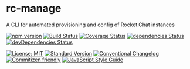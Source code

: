 # rc-manage
A CLI for automated provisioning and config of Rocket.Chat instances

[![npm version](https://img.shields.io/npm/v/rc-manage.svg?style=flat)](https://www.npmjs.com/package/rc-manage)
[![Build Status](https://travis-ci.org/Amazebot/rc-manage.svg?branch=master)](https://travis-ci.org/Amazebot/rc-manage)
[![Coverage Status](https://coveralls.io/repos/github/Amazebot/rc-manage/badge.svg?branch=master)](https://coveralls.io/github/Amazebot/rc-manage?branch=master)
[![dependencies Status](https://david-dm.org/Amazebot/rc-manage/status.svg)](https://david-dm.org/Amazebot/rc-manage)
[![devDependencies Status](https://david-dm.org/Amazebot/rc-manage/dev-status.svg)](https://david-dm.org/Amazebot/rc-manage?type=dev)

[![License: MIT](https://img.shields.io/badge/License-MIT-yellow.svg)](https://opensource.org/licenses/MIT)
[![Standard Version](https://img.shields.io/badge/release-standard%20version-brightgreen.svg)](https://github.com/conventional-changelog/standard-version)
[![Conventional Changelog](https://img.shields.io/badge/changelog-conventional-brightgreen.svg)](http://conventional-changelog.github.io)
[![Commitizen friendly](https://img.shields.io/badge/commitizen-friendly-brightgreen.svg)](http://commitizen.github.io/cz-cli/)
[![JavaScript Style Guide](https://img.shields.io/badge/code_style-standard-brightgreen.svg)](https://standardjs.com)
